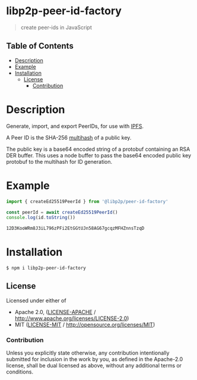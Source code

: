 # libp2p-peer-id-factory <!-- omit in toc -->

> create peer-ids in JavaScript

## Table of Contents <!-- omit in toc -->

- [Description](#description)
- [Example](#example)
- [Installation](#installation)
  - [License](#license)
    - [Contribution](#contribution)

# Description

Generate, import, and export PeerIDs, for use with [IPFS](https://github.com/ipfs/ipfs).

A Peer ID is the SHA-256 [multihash](https://github.com/multiformats/multihash) of a public key.

The public key is a base64 encoded string of a protobuf containing an RSA DER buffer. This uses a node buffer to pass the base64 encoded public key protobuf to the multihash for ID generation.

# Example

```JavaScript
import { createEd25519PeerId } from '@libp2p/peer-id-factory'

const peerId = await createEd25519PeerId()
console.log(id.toString())
```

```bash
12D3KooWRm8J3iL796zPFi2EtGGtUJn58AG67gcqzMFHZnnsTzqD
```

# Installation

```console
$ npm i libp2p-peer-id-factory
```

## License

Licensed under either of

 * Apache 2.0, ([LICENSE-APACHE](LICENSE-APACHE) / http://www.apache.org/licenses/LICENSE-2.0)
 * MIT ([LICENSE-MIT](LICENSE-MIT) / http://opensource.org/licenses/MIT)

### Contribution

Unless you explicitly state otherwise, any contribution intentionally submitted for inclusion in the work by you, as defined in the Apache-2.0 license, shall be dual licensed as above, without any additional terms or conditions.
